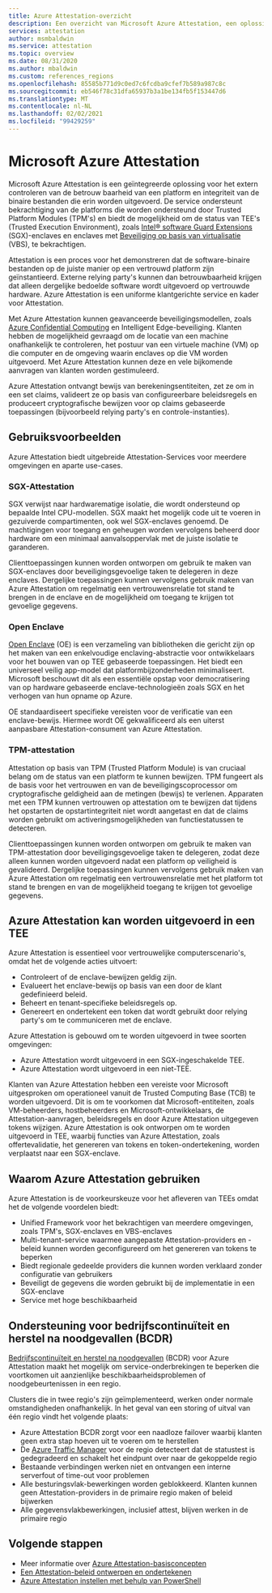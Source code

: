 ```yaml
---
title: Azure Attestation-overzicht
description: Een overzicht van Microsoft Azure Attestation, een oplossing voor het afleiden van Trusted Execution Environments (TEE’s)
services: attestation
author: msmbaldwin
ms.service: attestation
ms.topic: overview
ms.date: 08/31/2020
ms.author: mbaldwin
ms.custom: references_regions
ms.openlocfilehash: 85585b771d9c0ed7c6fcdba9cfef7b589a987c8c
ms.sourcegitcommit: eb546f78c31dfa65937b3a1be134fb5f153447d6
ms.translationtype: MT
ms.contentlocale: nl-NL
ms.lasthandoff: 02/02/2021
ms.locfileid: "99429259"
---
```

# <a name="microsoft-azure-attestation"></a>Microsoft Azure Attestation 

Microsoft Azure Attestation is een geïntegreerde oplossing voor het extern controleren van de betrouw baarheid van een platform en integriteit van de binaire bestanden die erin worden uitgevoerd. De service ondersteunt bekrachtiging van de platforms die worden ondersteund door Trusted Platform Modules (TPM's) en biedt de mogelijkheid om de status van TEE's (Trusted Execution Environment), zoals [Intel® software Guard Extensions](https://www.intel.com/content/www/us/en/architecture-and-technology/software-guard-extensions.html) (SGX)-enclaves en enclaves met [Beveiliging op basis van virtualisatie](/windows-hardware/design/device-experiences/oem-vbs) (VBS), te bekrachtigen. 

Attestation is een proces voor het demonstreren dat de software-binaire bestanden op de juiste manier op een vertrouwd platform zijn geïnstantieerd. Externe relying party's kunnen dan betrouwbaarheid krijgen dat alleen dergelijke bedoelde software wordt uitgevoerd op vertrouwde hardware. Azure Attestation is een uniforme klantgerichte service en kader voor Attestation.

Met Azure Attestation kunnen geavanceerde beveiligingsmodellen, zoals [Azure Confidential Computing](../confidential-computing/overview.md) en Intelligent Edge-beveiliging. Klanten hebben de mogelijkheid gevraagd om de locatie van een machine onafhankelijk te controleren, het postuur van een virtuele machine (VM) op die computer en de omgeving waarin enclaves op die VM worden uitgevoerd. Met Azure Attestation kunnen deze en vele bijkomende aanvragen van klanten worden gestimuleerd.

Azure Attestation ontvangt bewijs van berekeningsentiteiten, zet ze om in een set claims, valideert ze op basis van configureerbare beleidsregels en produceert cryptografische bewijzen voor op claims gebaseerde toepassingen (bijvoorbeeld relying party's en controle-instanties).

## <a name="use-cases"></a>Gebruiksvoorbeelden

Azure Attestation biedt uitgebreide Attestation-Services voor meerdere omgevingen en aparte use-cases.

### <a name="sgx-attestation"></a>SGX-Attestation

SGX verwijst naar hardwarematige isolatie, die wordt ondersteund op bepaalde Intel CPU-modellen. SGX maakt het mogelijk code uit te voeren in gezuiverde compartimenten, ook wel SGX-enclaves genoemd. De machtigingen voor toegang en geheugen worden vervolgens beheerd door hardware om een minimaal aanvalsoppervlak met de juiste isolatie te garanderen.

Clienttoepassingen kunnen worden ontworpen om gebruik te maken van SGX-enclaves door beveiligingsgevoelige taken te delegeren in deze enclaves. Dergelijke toepassingen kunnen vervolgens gebruik maken van Azure Attestation om regelmatig een vertrouwensrelatie tot stand te brengen in de enclave en de mogelijkheid om toegang te krijgen tot gevoelige gegevens.

### <a name="open-enclave"></a>Open Enclave
[Open Enclave](https://openenclave.io/sdk/) (OE) is een verzameling van bibliotheken die gericht zijn op het maken van een enkelvoudige enclaving-abstractie voor ontwikkelaars voor het bouwen van op TEE gebaseerde toepassingen. Het biedt een universeel veilig app-model dat platformbijzonderheden minimaliseert. Microsoft beschouwt dit als een essentiële opstap voor democratisering van op hardware gebaseerde enclave-technologieën zoals SGX en het verhogen van hun opname op Azure.

OE standaardiseert specifieke vereisten voor de verificatie van een enclave-bewijs. Hiermee wordt OE gekwalificeerd als een uiterst aanpasbare Attestation-consument van Azure Attestation.

### <a name="tpm-attestation"></a>TPM-attestation 

Attestation op basis van TPM (Trusted Platform Module) is van cruciaal belang om de status van een platform te kunnen bewijzen. TPM fungeert als de basis voor het vertrouwen en van de beveiligingscoprocessor om cryptografische geldigheid aan de metingen (bewijs) te verlenen. Apparaten met een TPM kunnen vertrouwen op attestation om te bewijzen dat tijdens het opstarten de opstartintegriteit niet wordt aangetast en dat de claims worden gebruikt om activeringsmogelijkheden van functiestatussen te detecteren. 

Clienttoepassingen kunnen worden ontworpen om gebruik te maken van TPM-attestation door beveiligingsgevoelige taken te delegeren, zodat deze alleen kunnen worden uitgevoerd nadat een platform op veiligheid is gevalideerd. Dergelijke toepassingen kunnen vervolgens gebruik maken van Azure Attestation om regelmatig een vertrouwensrelatie met het platform tot stand te brengen en van de mogelijkheid toegang te krijgen tot gevoelige gegevens.

## <a name="azure-attestation-can-run-in-a-tee"></a>Azure Attestation kan worden uitgevoerd in een TEE

Azure Attestation is essentieel voor vertrouwelijke computerscenario's, omdat het de volgende acties uitvoert:

- Controleert of de enclave-bewijzen geldig zijn.
- Evalueert het enclave-bewijs op basis van een door de klant gedefinieerd beleid.
- Beheert en tenant-specifieke beleidsregels op.
- Genereert en ondertekent een token dat wordt gebruikt door relying party's om te communiceren met de enclave.

Azure Attestation is gebouwd om te worden uitgevoerd in twee soorten omgevingen:
- Azure Attestation wordt uitgevoerd in een SGX-ingeschakelde TEE.
- Azure Attestation wordt uitgevoerd in een niet-TEE.

Klanten van Azure Attestation hebben een vereiste voor Microsoft uitgesproken om operationeel vanuit de Trusted Computing Base (TCB) te worden uitgevoerd. Dit is om te voorkomen dat Microsoft-entiteiten, zoals VM-beheerders, hostbeheerders en Microsoft-ontwikkelaars, de Attestation-aanvragen, beleidsregels en door Azure Attestation uitgegeven tokens wijzigen. Azure Attestation is ook ontworpen om te worden uitgevoerd in TEE, waarbij functies van Azure Attestation, zoals offertevalidatie, het genereren van tokens en token-ondertekening, worden verplaatst naar een SGX-enclave.

## <a name="why-use-azure-attestation"></a>Waarom Azure Attestation gebruiken

Azure Attestation is de voorkeurskeuze voor het afleveren van TEEs omdat het de volgende voordelen biedt: 

- Unified Framework voor het bekrachtigen van meerdere omgevingen, zoals TPM's, SGX-enclaves en VBS-enclaves 
- Multi-tenant-service waarmee aangepaste Attestation-providers en -beleid kunnen worden geconfigureerd om het genereren van tokens te beperken
- Biedt regionale gedeelde providers die kunnen worden verklaard zonder configuratie van gebruikers
- Beveiligt de gegevens die worden gebruikt bij de implementatie in een SGX-enclave
- Service met hoge beschikbaarheid 

## <a name="business-continuity-and-disaster-recovery-bcdr-support"></a>Ondersteuning voor bedrijfscontinuïteit en herstel na noodgevallen (BCDR)

[Bedrijfscontinuïteit en herstel na noodgevallen](../best-practices-availability-paired-regions.md) (BCDR) voor Azure Attestation maakt het mogelijk om service-onderbrekingen te beperken die voortkomen uit aanzienlijke beschikbaarheidsproblemen of noodgebeurtenissen in een regio.

Clusters die in twee regio's zijn geïmplementeerd, werken onder normale omstandigheden onafhankelijk. In het geval van een storing of uitval van één regio vindt het volgende plaats:

- Azure Attestation BCDR zorgt voor een naadloze failover waarbij klanten geen extra stap hoeven uit te voeren om te herstellen
- De [Azure Traffic Manager](../traffic-manager/index.yml) voor de regio detecteert dat de statustest is gedegradeerd en schakelt het eindpunt over naar de gekoppelde regio
- Bestaande verbindingen werken niet en ontvangen een interne serverfout of time-out voor problemen
- Alle besturingsvlak-bewerkingen worden geblokkeerd. Klanten kunnen geen Attestation-providers in de primaire regio maken of beleid bijwerken
- Alle gegevensvlakbewerkingen, inclusief attest, blijven werken in de primaire regio

## <a name="next-steps"></a>Volgende stappen
- Meer informatie over [Azure Attestation-basisconcepten](basic-concepts.md)
- [Een Attestation-beleid ontwerpen en ondertekenen](author-sign-policy.md)
- [Azure Attestation instellen met behulp van PowerShell](quickstart-powershell.md)
